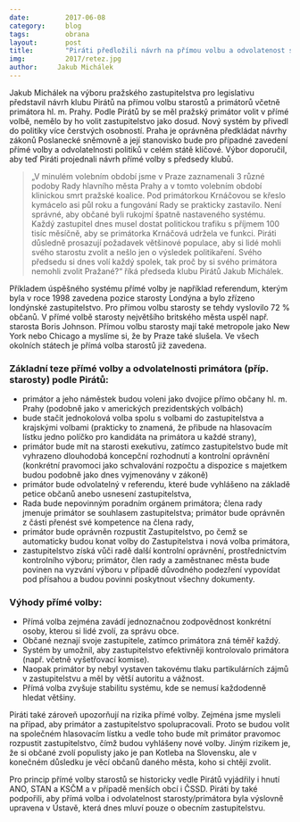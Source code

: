 ```yaml
---
date:         2017-06-08
category:     blog
tags:         obrana
layout:       post
title:        "Piráti předložili návrh na přímou volbu a odvolatenost starostů a primátorů"
img:          2017/retez.jpg
author:     Jakub Michálek
---
```


Jakub Michálek na výboru pražského zastupitelstva pro legislativu představil návrh klubu Pirátů na přímou volbu starostů a primátorů včetně primátora hl. m. Prahy. Podle Pirátů by se měl pražský primátor volit v přímé volbě, nemělo by ho volit zastupitelstvo jako dosud. Nový systém by přivedl do politiky více čerstvých osobností. Praha je oprávněna předkládat návrhy zákonů Poslanecké sněmovně a její stanovisko bude pro případné zavedení přímé volby a odvolatelnosti politiků v celém státě klíčové. Výbor doporučil, aby teď Piráti projednali návrh přímé volby s předsedy klubů.

> „V minulém volebním období jsme v Praze zaznamenali 3 různé podoby Rady hlavního města Prahy a v tomto volebním období klinickou smrt pražské koalice. Pod primátorkou Krnáčovou se křeslo kymácelo asi půl roku a fungování Rady se prakticky zastavilo. Není správné, aby občané byli rukojmí špatně nastaveného systému. Každý zastupitel dnes musel dostat politickou trafiku s příjmem 100 tisíc měsíčně, aby se primátorka Krnáčová udržela ve funkci. Piráti důsledně prosazují požadavek většinové populace, aby si lidé mohli svého starostu zvolit a nešlo jen o výsledek politikaření. Svého předsedu si dnes volí každý spolek, tak proč by si svého primátora nemohli zvolit Pražané?“ říká předseda klubu Pirátů Jakub Michálek.

Příkladem úspěšného systému přímé volby je například referendum, kterým byla v roce 1998 zavedena pozice starosty Londýna a bylo zřízeno londýnské zastupitelstvo. Pro přímou volbu starosty se tehdy vyslovilo 72 % občanů. V přímé volbě starosty největšího britského města uspěl např. starosta Boris Johnson. Přímou volbu starosty mají také metropole jako New York nebo Chicago a myslíme si, že by Praze také slušela. Ve všech okolních státech je přímá volba starostů již zavedena.

### Základní teze přímé volby a odvolatelnosti primátora (příp. starosty) podle Pirátů: 

* primátor a jeho náměstek budou voleni jako dvojice přímo občany hl. m. Prahy (podobně jako v amerických prezidentských volbách) 
* bude stačit jednokolová volba spolu s volbami do zastupitelstva a krajskými volbami (prakticky to znamená, že přibude na hlasovacím lístku jedno políčko pro kandidáta na primátora u každé strany),
* primátor bude mít na starosti exekutivu, zatímco zastupitelstvo bude mít vyhrazeno dlouhodobá koncepční rozhodnutí a kontrolní oprávnění (konkrétní pravomoci jako schvalování rozpočtu a dispozice s majetkem budou podobně jako dnes vyjmenovány v zákoně)
* primátor bude odvolatelný v referendu, které bude vyhlášeno na základě petice občanů anebo usnesení zastupitelstva,
* Rada bude nepovinným poradním orgánem primátora; člena rady jmenuje primátor se souhlasem zastupitelstva; primátor bude oprávněn z části přenést své kompetence na člena rady,
* primátor bude oprávněn rozpustit Zastupitelstvo, po čemž se automaticky budou konat volby do Zastupitelstva i nová volba primátora, 
* zastupitelstvo získá vůči radě další kontrolní oprávnění, prostřednictvím kontrolního výboru; primátor, člen rady a zaměstnanec města bude povinen na vyzvání výboru v případě důvodného podezření vypovídat pod přísahou a budou povinni poskytnout všechny dokumenty.

### Výhody přímé volby:

* Přímá volba zejména zavádí jednoznačnou zodpovědnost konkrétní osoby, kterou si lidé zvolí, za správu obce.
* Občané neznají svoje zastupitele, zatímco primátora zná téměř každý.
* Systém by umožnil, aby zastupitelstvo efektivněji kontrolovalo primátora (např. včetně vyšetřovací komise).
* Naopak primátor by nebyl vystaven takovému tlaku partikulárních zájmů v zastupitelstvu a měl by větší autoritu a vážnost.
* Přímá volba zvyšuje stabilitu systému, kde se nemusí každodenně hledat většiny.

Piráti také zároveň upozorňují na rizika přímé volby. Zejména jsme mysleli na případ, aby primátor a zastupitelstvo spolupracovali. Proto se budou volit na společném hlasovacím lístku a vedle toho bude mít primátor pravomoc rozpustit zastupitelstvo, čímž budou vyhlášeny nové volby. Jiným rizikem je, že si občané zvolí populisty jako je pan Kotleba na Slovensku, ale v konečném důsledku je věcí občanů daného města, koho si chtějí zvolit.

Pro princip přímé volby starostů se historicky vedle Pirátů vyjádřily i hnutí ANO, STAN a KSČM a v případě menších obcí i ČSSD. Piráti by také podpořili, aby přímá volba i odvolatelnost starosty/primátora byla výslovně upravena v Ústavě, která dnes mluví pouze o obecním zastupitelstvu. 
